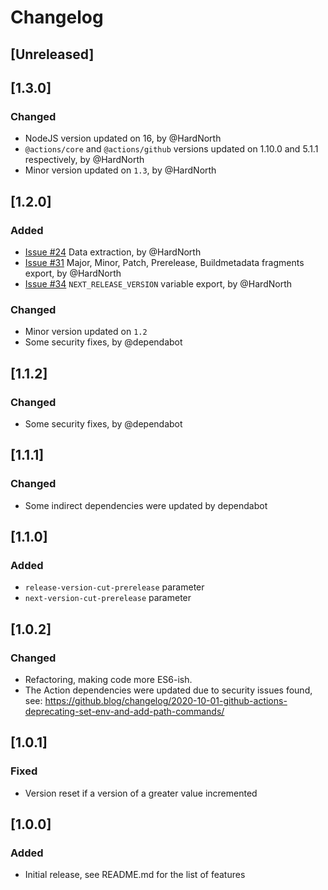 # Changelog

## [Unreleased]

## [1.3.0]
### Changed
- NodeJS version updated on 16, by @HardNorth
- `@actions/core` and `@actions/github` versions updated on 1.10.0 and 5.1.1 respectively, by @HardNorth
- Minor version updated on `1.3`, by @HardNorth

## [1.2.0]
### Added
- [Issue #24](https://github.com/HardNorth/github-version-generate/issues/24) Data extraction, by @HardNorth
- [Issue #31](https://github.com/HardNorth/github-version-generate/issues/31) Major, Minor, Patch, Prerelease, Buildmetadata fragments export, by @HardNorth
- [Issue #34](https://github.com/HardNorth/github-version-generate/issues/34) `NEXT_RELEASE_VERSION` variable export, by @HardNorth
### Changed
- Minor version updated on `1.2` 
- Some security fixes, by @dependabot

## [1.1.2]
### Changed
- Some security fixes, by @dependabot

## [1.1.1]
### Changed
- Some indirect dependencies were updated by dependabot

## [1.1.0]
### Added
- `release-version-cut-prerelease` parameter
- `next-version-cut-prerelease` parameter

## [1.0.2]
### Changed
- Refactoring, making code more ES6-ish.
- The Action dependencies were updated due to security issues found, see: https://github.blog/changelog/2020-10-01-github-actions-deprecating-set-env-and-add-path-commands/

## [1.0.1]
### Fixed
- Version reset if a version of a greater value incremented

## [1.0.0]
### Added
- Initial release, see README.md for the list of features
